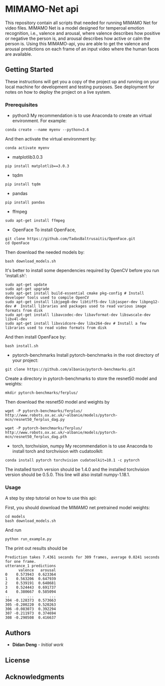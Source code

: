 # MIMAMO-Net api

This repository contain all scripts that needed for running MIMAMO Net for video files. MIMAMO Net is a model designed for temperoal emotion recognition, i.e., valence and arousal, where valence describes how positive or negative the person is, and arousal describes how active or calm the person is. Using this MIMAMO-api, you are able to get the valence and arousal predictions on each frame of an input video where the human faces are available.

## Getting Started

These instructions will get you a copy of the project up and running on your local machine for development and testing purposes. See deployment for notes on how to deploy the project on a live system.

### Prerequisites

- python3
My recommendation is to use Anaconda to create an virtual environment. For example:
```
conda create --name myenv --python=3.6
```
And then activate the virtual environment by:
```
conda activate myenv
```
- matplotlib3.0.3
```
pip install matplotlib==3.0.3
```
- tqdm
```
pip install tqdm
```
- pandas
```
pip install pandas
```
- ffmpeg
```
sudo apt-get install ffmpeg 
```
- OpenFace
To install OpenFace,
```
git clone https://github.com/TadasBaltrusaitis/OpenFace.git
cd OpenFace
```
Then download the needed models by:
```
bash download_models.sh
```
It's better to install some dependencies required by OpenCV before you run 'install.sh':
```
sudo apt-get update
sudo apt-get upgrade
sudo apt-get install build-essential cmake pkg-config # Install developer tools used to compile OpenCV
sudo apt-get install libjpeg8-dev libtiff5-dev libjasper-dev libpng12-dev #  Install libraries and packages used to read various image formats from disk
sudo apt-get install libavcodec-dev libavformat-dev libswscale-dev libv4l-dev
sudo apt-get install libxvidcore-dev libx264-dev # Install a few libraries used to read video formats from disk
```
And then install OpenFace by:
```
bash install.sh
```
- pytorch-benchmarks
Install pytorch-benchmarks in the root directory of your project:
```
git clone https://github.com/albanie/pytorch-benchmarks.git
```
Create a directory in pytorch-benchmarks to store the resnet50 model and weights:
```
mkdir pytorch-benchmarks/ferplus/
```
Then download the resnet50 model and weights by
```
wget -P pytorch-benchmarks/ferplus/ http://www.robots.ox.ac.uk/~albanie/models/pytorch-mcn/resnet50_ferplus_dag.py

wget -P pytorch-benchmarks/ferplus/ http://www.robots.ox.ac.uk/~albanie/models/pytorch-mcn/resnet50_ferplus_dag.pth 
```
- torch, torchvision, numpy
My recommendation is to use Anaconda to install torch and torchvision with cudatoolkit:
```
conda install pytorch torchvision cudatoolkit=10.1 -c pytorch
```
The installed torch version should be 1.4.0 and the installed torchvision version should be 0.5.0. This line will also install numpy-1.18.1.

### Usage

A step by step tutorial on how to use this api:

First, you should download the MIMAMO net pretrained model weights:

```
cd models
bash download_models.sh
```

And run

```
python run_example.py
```
The print out results should be
```
Prediction takes 7.4361 seconds for 309 frames, average 0.0241 seconds for one frame.
utterance_1 predictions
      valence   arousal
0    0.573943  0.623364
1    0.563206  0.647939
2    0.539191  0.648681
3    0.524443  0.691737
4    0.380667  0.585094
..        ...       ...
304 -0.128373  0.573663
305 -0.200220  0.520263
306 -0.083073  0.392294
307 -0.211973  0.374694
308 -0.290508  0.416637
```


## Authors

* **Didan Deng** - *Initial work* 
## License

## Acknowledgments



